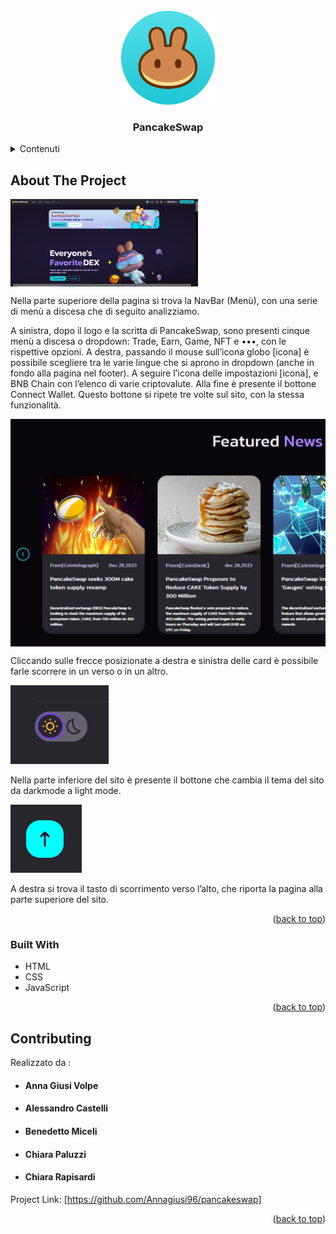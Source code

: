 <!-- PROJECT LOGO -->
<br />
<div align="center">
    <img src="images/icon-round-512.png" alt="Logo" width="150" height="150">
  <h3 align="center">PancakeSwap</h3>
</div>

<!-- TABLE OF CONTENTS -->
<details>
  <summary>Contenuti</summary>
  <ol>
    <li>
      <a href="#about-the-project">Il progetto</a>
        <li><a href="#built-with">Built With</a></li>
    </li>
    <li><a href="#contributing">Contributing</a></li>
  </ol>
</details>

<!-- ABOUT THE PROJECT -->

## About The Project

<img align="center" width="300" src="images/Screenshoot .png">
<p>Nella parte superiore della pagina si trova la NavBar (Menù), con una serie di menù a discesa che di seguito analizziamo.
</p>
<p> A sinistra, dopo il logo e la scritta di PancakeSwap, sono presenti cinque menù a discesa o dropdown: Trade, Earn, Game, NFT e •••, con le rispettive opzioni. A destra, passando il mouse sull’icona globo [icona] è possibile scegliere tra le varie lingue che si aprono in dropdown (anche in fondo alla pagina nel footer). A seguire l’icona delle impostazioni [icona], e BNB Chain  con l’elenco di varie criptovalute. Alla fine è presente il bottone Connect Wallet. Questo bottone si ripete tre volte sul sito, con la stessa funzionalità. </p>

<img align="center" src="images/screenshotCard.png">
<p>Cliccando sulle frecce posizionate a destra e sinistra delle card è possibile farle scorrere in un verso o in un altro.
</p>
<div display="flex" justify-content="space-between">
<img src="images/darkmode.png"> 
<p> Nella parte inferiore del sito è presente il bottone che cambia il tema del sito da darkmode a light mode. </p> 
</div>
<div display="flex" justify-content="space-between">
<img src="images/BtnUp.png"> 
<p> A destra si trova il tasto di scorrimento verso l’alto, che riporta la pagina alla parte superiore del sito. </p> 
</div>

<p align="right">(<a href="#readme-top">back to top</a>)</p>

### Built With

- HTML
- CSS
- JavaScript

<p align="right">(<a href="#readme-top">back to top</a>)</p>

<!-- CONTRIBUTING -->

## Contributing

Realizzato da :

<ul>
<li><h4>Anna Giusi Volpe</h4></li>
<li><h4>Alessandro Castelli</h4></li>
<li><h4>Benedetto Miceli</h4></li>
<li><h4>Chiara Paluzzi</h4></li>
<li><h4>Chiara Rapisardi</h4></li>
</ul>

Project Link: [https://github.com/Annagiusi96/pancakeswap]

<p align="right">(<a href="#readme-top">back to top</a>)</p>




